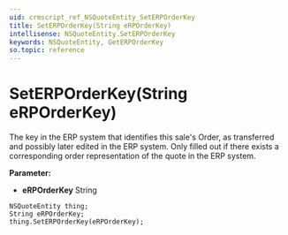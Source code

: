 ```yaml
---
uid: crmscript_ref_NSQuoteEntity_SetERPOrderKey
title: SetERPOrderKey(String eRPOrderKey)
intellisense: NSQuoteEntity.SetERPOrderKey
keywords: NSQuoteEntity, GetERPOrderKey
so.topic: reference
---
```


# SetERPOrderKey(String eRPOrderKey)

The key in the ERP system that identifies this sale's Order, as transferred and possibly later edited in the ERP system.  Only filled out if there exists a corresponding order representation of the quote in the ERP system.

**Parameter:** 
* **eRPOrderKey** String

```crmscript
NSQuoteEntity thing;
String eRPOrderKey;
thing.SetERPOrderKey(eRPOrderKey);
```

